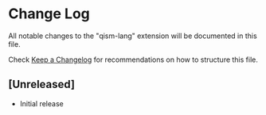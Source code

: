 # Change Log

All notable changes to the "qism-lang" extension will be documented in this file.

Check [Keep a Changelog](http://keepachangelog.com/) for recommendations on how to structure this file.

## [Unreleased]

- Initial release